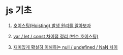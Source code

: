 # js 기초

1. [호이스팅(Hoisting) 발생 원리를 알아보자](https://inpa.tistory.com/entry/JS-%F0%9F%93%9A-%EC%8A%A4%EC%BD%94%ED%94%84-%ED%95%A8%EC%88%98-%ED%98%B8%EC%9D%B4%EC%8A%A4%ED%8C%85)

2. [var / let / const 차이점 정리 (변수 호이스팅)](https://inpa.tistory.com/entry/JS-%F0%9F%93%9A-var-let-const-%EC%B0%A8%EC%9D%B4%EC%A0%90-%EB%B3%80%EC%88%98-%ED%98%B8%EC%9D%B4%EC%8A%A4%ED%8C%85)

3. [재미있게 확실히 이해하는 null / undefined / NaN 차이](https://inpa.tistory.com/entry/%F0%9F%93%9A-null-undefined-NaN)